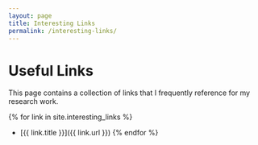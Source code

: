 ```yaml
---
layout: page
title: Interesting Links
permalink: /interesting-links/
---
```


# Useful Links

This page contains a collection of links that I frequently reference for my research work.

{% for link in site.interesting_links %}
- [{{ link.title }}]({{ link.url }})
{% endfor %}
